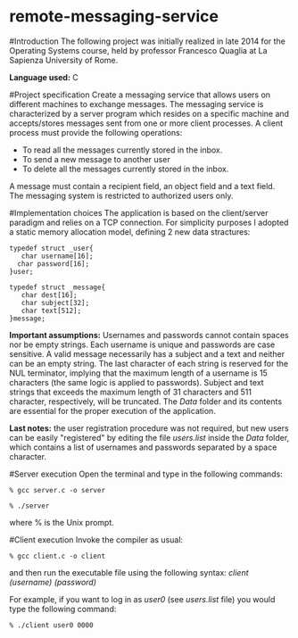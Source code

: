 # remote-messaging-service
#Introduction
The following project was initially realized in late 2014 for the Operating Systems course, held by professor Francesco Quaglia at La Sapienza University of Rome.

__Language used:__ C

#Project specification
Create a messaging service that allows users on different machines to exchange messages. The messaging service is characterized by a server program which resides  on a specific machine and accepts/stores messages sent from one or more client processes. A client process must provide the following operations:
* To read all the messages currently stored in the inbox.
* To send a new message to another user
* To delete all the messages currently stored in the inbox.

A message must contain  a recipient field, an object field and a text field.
The messaging system is restricted to authorized users only.

#Implementation choices
The application is based on the client/server paradigm and relies on a TCP connection. For simplicity purposes I adopted a static memory allocation model, defining 2 new data stractures:

    typedef struct _user{
       char username[16];
      char password[16];
    }user;

    typedef struct _message{
       char dest[16];
       char subject[32];
       char text[512];
    }message;

__Important assumptions:__ Usernames and passwords cannot contain spaces nor be empty strings. Each username is unique and passwords are case sensitive. A valid message necessarily has a subject and a text and neither can be an empty string. The last character of each string is reserved for the NUL terminator, implying that the maximum length of a username is 15 characters (the same logic is applied to passwords). Subject and text strings that exceeds the maximum length of 31 characters and 511 character, respectively, will be truncated.
The _Data_ folder and its contents are essential for the proper execution of the application.

__Last notes:__ the user registration procedure was not required, but new users can be easily "registered" by editing the file _users.list_ inside the _Data_ folder, which contains a list of usernames and passwords separated by a space character.

#Server execution
Open the terminal and type in the following commands:

`% gcc server.c -o server`

`% ./server`
 
where % is the Unix prompt.

#Client execution
Invoke the compiler as usual:

`% gcc client.c -o client`
  

and then run the executable file using the following syntax: _client (username) (password)_

For example, if you want to log in as _user0_ (see _users.list_ file) you would type the following command:

`% ./client user0 0000`



